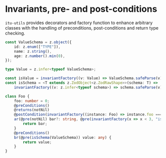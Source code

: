 # Invariants, pre- and post-conditions

`itu-utils` provides decorators and factory function to enhance arbitrary classes with the handling of preconditions, post-conditions and return type checking.

```ts
const ValueSchema = z.object({
	id: z.enum(["TYPE"]),
	name: z.string(),
	age: z.number().min(0),
});

type Value = z.infer<typeof ValueSchema>;

const isValue = invariantFactory((v: Value) => ValueSchema.safeParse(v).success, "is not a Value");
const isSchema = <T extends z.ZodObject<z.ZodRawShape>>(schema: T) =>
	invariantFactory((v: z.infer<typeof schema>) => schema.safeParse(v).success, "does not conform to schema");

class Foo {
	foo: number = 0;
	@preConditions()
	@returns(notNil)
	@postCondition(invariantFactory((instance: Foo) => instance.foo === 0, "foo should still be 0"))
	ar(@pre(notNil) bar?: string, @pre(invariantFactory(x => x < 3, "is not smaller than 1")) max?: number) {
		return bar;
	}
	@preConditions()
	br(@pre(isSchema(ValueSchema)) value: any) {
		return value;
	}
}
```
